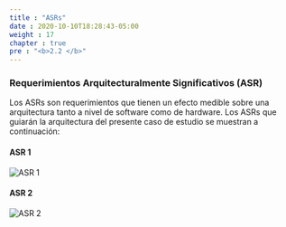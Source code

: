 ```yaml
---
title : "ASRs"
date : 2020-10-10T18:28:43-05:00
weight : 17
chapter : true
pre : "<b>2.2 </b>"
---
```



### Requerimientos Arquitecturalmente Significativos (ASR)
Los ASRs son requerimientos que tienen un efecto medible sobre una arquitectura tanto a nivel de software como de hardware. Los ASRs que guiarán la arquitectura del presente caso de estudio se muestran a continuación:

#### ASR 1

![ASR 1](/images/ASR1.png?width=900px)

#### ASR 2

![ASR 2](/images/ASR2.png?width=900px)